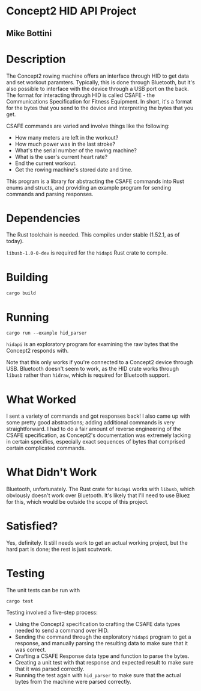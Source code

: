 # Concept2 HID API Project

## Mike Bottini

# Description

The Concept2 rowing machine offers an interface through HID to get data and set
workout paramters. Typically, this is done through Bluetooth, but it's also
possible to interface with the device through a USB port on the back. The format
for interacting through HID is called CSAFE - the Communications Specification
for Fitness Equipment. In short, it's a format for the bytes that you send to
the device and interpreting the bytes that you get.

CSAFE commands are varied and involve things like the following:

* How many meters are left in the workout?
* How much power was in the last stroke?
* What's the serial number of the rowing machine?
* What is the user's current heart rate?
* End the current workout.
* Get the rowing machine's stored date and time.

This program is a library for abstracting the CSAFE commands into Rust enums
and structs, and providing an example program for sending commands and
parsing responses.

# Dependencies

The Rust toolchain is needed. This compiles under stable (1.52.1, as of today).

`libusb-1.0-0-dev` is required for the `hidapi` Rust crate to compile.


# Building

    cargo build

# Running

    cargo run --example hid_parser

`hidapi` is an exploratory program for examining the raw bytes that the Concept2
responds with.

Note that this only works if you're connected to a Concept2 device through USB.
Bluetooth doesn't seem to work, as the HID crate works through `libusb` rather
than `hidraw`, which is required for Bluetooth support.

# What Worked

I sent a variety of commands and got responses back! I also came up with some
pretty good abstractions; adding additional commands is very straightforward.
I had to do a fair amount of reverse engineering of the CSAFE specification,
as Concept2's documentation was extremely lacking in certain specifics,
especially exact sequences of bytes that comprised certain complicated commands.

# What Didn't Work

Bluetooth, unfortunately. The Rust crate for `hidapi` works with `libusb`, which
obviously doesn't work over Bluetooth. It's likely that I'll need to use Bluez
for this, which would be outside the scope of this project.

# Satisfied?

Yes, definitely. It still needs work to get an actual working project, but the
hard part is done; the rest is just scutwork.

# Testing

The unit tests can be run with

    cargo test

Testing involved a five-step process:

* Using the Concept2 specification to crafting the CSAFE data types needed to
send a command over HID.
* Sending the command through the exploratory `hidapi` program to get a response,
and manually parsing the resulting data to make sure that it was correct.
* Crafting a CSAFE Response data type and function to parse the bytes.
* Creating a unit test with that response and expected result 
to make sure that it was parsed correctly.
* Running the test again with `hid_parser` to make sure that the actual bytes
from the machine were parsed correctly.